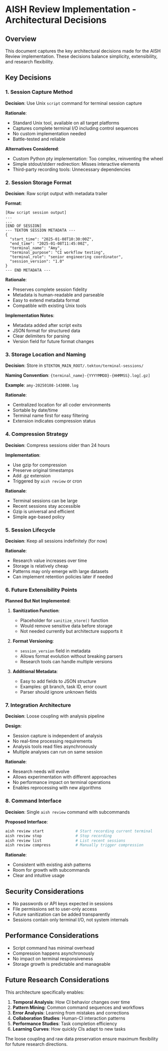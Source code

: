 # AISH Review Implementation - Architectural Decisions

## Overview

This document captures the key architectural decisions made for the AISH Review implementation. These decisions balance simplicity, extensibility, and research flexibility.

## Key Decisions

### 1. Session Capture Method

**Decision**: Use Unix `script` command for terminal session capture

**Rationale**:
- Standard Unix tool, available on all target platforms
- Captures complete terminal I/O including control sequences
- No custom implementation needed
- Battle-tested and reliable

**Alternatives Considered**:
- Custom Python pty implementation: Too complex, reinventing the wheel
- Simple stdout/stderr redirection: Misses interactive elements
- Third-party recording tools: Unnecessary dependencies

### 2. Session Storage Format

**Decision**: Raw script output with metadata trailer

**Format**:
```
[Raw script session output]
...
...
[END OF SESSION]
--- TEKTON SESSION METADATA ---
{
  "start_time": "2025-01-08T10:30:00Z",
  "end_time": "2025-01-08T11:45:00Z", 
  "terminal_name": "Amy",
  "terminal_purpose": "CI workflow testing",
  "terminal_role": "senior engineering coordinator",
  "session_version": "1.0"
}
--- END METADATA ---
```

**Rationale**:
- Preserves complete session fidelity
- Metadata is human-readable and parseable
- Easy to extend metadata format
- Compatible with existing Unix tools

**Implementation Notes**:
- Metadata added after script exits
- JSON format for structured data
- Clear delimiters for parsing
- Version field for future format changes

### 3. Storage Location and Naming

**Decision**: Store in `$TEKTON_MAIN_ROOT/.tekton/terminal-sessions/`

**Naming Convention**: `{terminal_name}-{YYYYMMDD}-{HHMMSS}.log[.gz]`

**Example**: `amy-20250108-143000.log`

**Rationale**:
- Centralized location for all coder environments
- Sortable by date/time
- Terminal name first for easy filtering
- Extension indicates compression status

### 4. Compression Strategy

**Decision**: Compress sessions older than 24 hours

**Implementation**:
- Use gzip for compression
- Preserve original timestamps
- Add .gz extension
- Triggered by `aish review` or cron

**Rationale**:
- Terminal sessions can be large
- Recent sessions stay accessible
- Gzip is universal and efficient
- Simple age-based policy

### 5. Session Lifecycle

**Decision**: Keep all sessions indefinitely (for now)

**Rationale**:
- Research value increases over time
- Storage is relatively cheap
- Patterns may only emerge with large datasets
- Can implement retention policies later if needed

### 6. Future Extensibility Points

**Planned But Not Implemented**:

1. **Sanitization Function**:
   - Placeholder for `sanitize_store()` function
   - Would remove sensitive data before storage
   - Not needed currently but architecture supports it

2. **Format Versioning**:
   - `session_version` field in metadata
   - Allows format evolution without breaking parsers
   - Research tools can handle multiple versions

3. **Additional Metadata**:
   - Easy to add fields to JSON structure
   - Examples: git branch, task ID, error count
   - Parser should ignore unknown fields

### 7. Integration Architecture

**Decision**: Loose coupling with analysis pipeline

**Design**:
- Session capture is independent of analysis
- No real-time processing requirements
- Analysis tools read files asynchronously
- Multiple analyses can run on same session

**Rationale**:
- Research needs will evolve
- Allows experimentation with different approaches
- No performance impact on terminal operations
- Enables reprocessing with new algorithms

### 8. Command Interface

**Decision**: Single `aish review` command with subcommands

**Proposed Interface**:
```bash
aish review start              # Start recording current terminal
aish review stop               # Stop recording
aish review list               # List recent sessions
aish review compress           # Manually trigger compression
```

**Rationale**:
- Consistent with existing aish patterns
- Room for growth with subcommands
- Clear and intuitive usage

## Security Considerations

- No passwords or API keys expected in sessions
- File permissions set to user-only access
- Future sanitization can be added transparently
- Sessions contain only terminal I/O, not system internals

## Performance Considerations

- Script command has minimal overhead
- Compression happens asynchronously
- No impact on terminal responsiveness
- Storage growth is predictable and manageable

## Future Research Considerations

This architecture specifically enables:

1. **Temporal Analysis**: How CI behavior changes over time
2. **Pattern Mining**: Common command sequences and workflows
3. **Error Analysis**: Learning from mistakes and corrections
4. **Collaboration Studies**: Human-CI interaction patterns
5. **Performance Studies**: Task completion efficiency
6. **Learning Curves**: How quickly CIs adapt to new tasks

The loose coupling and raw data preservation ensure maximum flexibility for future research directions.